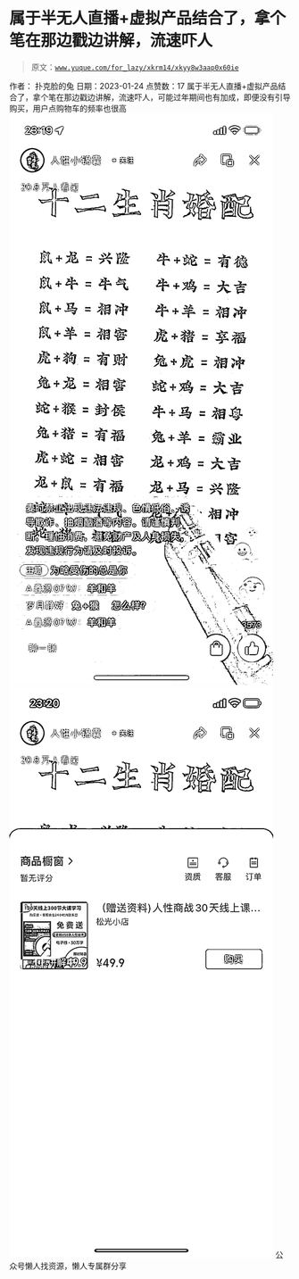 # 属于半无人直播+虚拟产品结合了，拿个笔在那边戳边讲解，流速吓人

> 原文：[`www.yuque.com/for_lazy/xkrm14/xkyy8w3aap0x60ie`](https://www.yuque.com/for_lazy/xkrm14/xkyy8w3aap0x60ie)

<ne-p id="ua3760cde" data-lake-id="ua3760cde"><ne-text id="u38ecb909">作者： 扑克脸的兔</ne-text></ne-p> <ne-p id="u9fa997d7" data-lake-id="u9fa997d7"><ne-text id="u3faf02b2">日期：2023-01-24</ne-text></ne-p> <ne-p id="u66909816" data-lake-id="u66909816"><ne-text id="u6ecdb4fe">点赞数：</ne-text><ne-text id="u74a6cbf1" ne-bold="true">17</ne-text></ne-p> <ne-hole id="u4b5bb346" data-lake-id="u4b5bb346"><ne-card data-card-name="hr" data-card-type="block" id="ZlsMH" data-event-boundary="card"><ne-p id="ud1506a9e" data-lake-id="ud1506a9e"><ne-text id="ufd0bb92a">属于半无人直播+虚拟产品结合了，拿个笔在那边戳边讲解，流速吓人，可能过年期间也有加成，即便没有引导购买，用户点购物车的频率也很高</ne-text></ne-p> <ne-p id="u385a7548" data-lake-id="u385a7548"><ne-card data-card-name="image" data-card-type="inline" id="L4WuE" data-event-boundary="card">![](img/63a70038901c9d4cf974f4e01c328dd7.png)</ne-card></ne-p> <ne-p id="u450abcdf" data-lake-id="u450abcdf"><ne-card data-card-name="image" data-card-type="inline" id="pMUbI" data-event-boundary="card">![](img/a20d4902d59dfaf2b767503f75b9f2ee.png)</ne-card></ne-p> <ne-hole id="u55ae06e0" data-lake-id="u55ae06e0"><ne-card data-card-name="hr" data-card-type="block" id="Pic01" data-event-boundary="card"><ne-p id="ua183ee18" data-lake-id="ua183ee18"><ne-text id="u734f0b31">公众号懒人找资源，懒人专属群分享</ne-text></ne-p></ne-card></ne-hole></ne-card></ne-hole>